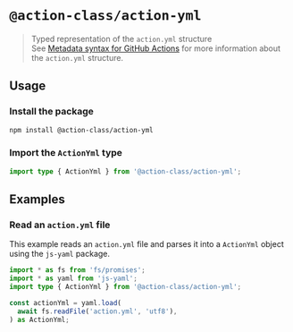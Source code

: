 # `@action-class/action-yml`

> Typed representation of the `action.yml` structure  
> See [Metadata syntax for GitHub Actions](https://docs.github.com/en/actions/creating-actions/metadata-syntax-for-github-actions#about-yaml-syntax-for-github-actions) for more information about the `action.yml` structure.

## Usage

### Install the package

```bash
npm install @action-class/action-yml
```

### Import the `ActionYml` type

```typescript
import type { ActionYml } from '@action-class/action-yml';
```

## Examples

### Read an `action.yml` file

This example reads an `action.yml` file and parses it into a `ActionYml` object using the `js-yaml` package.

```typescript
import * as fs from 'fs/promises';
import * as yaml from 'js-yaml';
import type { ActionYml } from '@action-class/action-yml';

const actionYml = yaml.load(
  await fs.readFile('action.yml', 'utf8'),
) as ActionYml;
```
